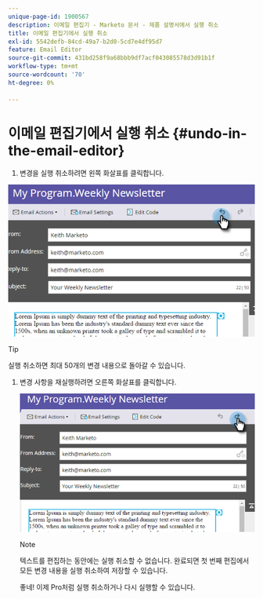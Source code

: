 ```yaml
---
unique-page-id: 1900567
description: 이메일 편집기 - Marketo 문서 - 제품 설명서에서 실행 취소
title: 이메일 편집기에서 실행 취소
exl-id: 5542defb-84cd-49a7-b2d0-5cd7e4df95d7
feature: Email Editor
source-git-commit: 431bd258f9a68bbb9df7acf043085578d3d91b1f
workflow-type: tm+mt
source-wordcount: '70'
ht-degree: 0%

---
```


# 이메일 편집기에서 실행 취소 {#undo-in-the-email-editor}

1. 변경을 실행 취소하려면 왼쪽 화살표를 클릭합니다.

![](assets/one-2.png)

>[!TIP]
>
>실행 취소하면 최대 50개의 변경 내용으로 돌아갈 수 있습니다.

1. 변경 사항을 재실행하려면 오른쪽 화살표를 클릭합니다.

   ![](assets/two-2.png)

   >[!NOTE]
   >
   >텍스트를 편집하는 동안에는 실행 취소할 수 없습니다. 완료되면 첫 번째 편집에서 모든 변경 내용을 실행 취소하여 저장할 수 있습니다.

   좋네! 이제 Pro처럼 실행 취소하거나 다시 실행할 수 있습니다.
